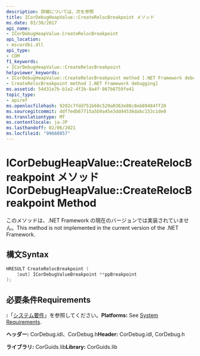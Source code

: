 ```yaml
---
description: 詳細については、次を参照
title: ICorDebugHeapValue::CreateRelocBreakpoint メソッド
ms.date: 03/30/2017
api_name:
- ICorDebugHeapValue.CreateRelocBreakpoint
api_location:
- mscordbi.dll
api_type:
- COM
f1_keywords:
- ICorDebugHeapValue::CreateRelocBreakpoint
helpviewer_keywords:
- ICorDebugHeapValue::CreateRelocBreakpoint method [.NET Framework debugging]
- CreateRelocBreakpoint method [.NET Framework debugging]
ms.assetid: 54d31e7b-b1e2-4f2b-8a4f-867b8759fe41
topic_type:
- apiref
ms.openlocfilehash: 9202c7fdd751b60c529a0363e88c8eb89484ff28
ms.sourcegitcommit: ddf7edb67715a5b9a45e3dd44536dabc153c1de0
ms.translationtype: MT
ms.contentlocale: ja-JP
ms.lasthandoff: 02/06/2021
ms.locfileid: "99660857"
---
```

# <a name="icordebugheapvaluecreaterelocbreakpoint-method"></a><span data-ttu-id="6d46f-103">ICorDebugHeapValue::CreateRelocBreakpoint メソッド</span><span class="sxs-lookup"><span data-stu-id="6d46f-103">ICorDebugHeapValue::CreateRelocBreakpoint Method</span></span>

<span data-ttu-id="6d46f-104">このメソッドは、.NET Framework の現在のバージョンでは実装されていません。</span><span class="sxs-lookup"><span data-stu-id="6d46f-104">This method is not implemented in the current version of the .NET Framework.</span></span>  
  
## <a name="syntax"></a><span data-ttu-id="6d46f-105">構文</span><span class="sxs-lookup"><span data-stu-id="6d46f-105">Syntax</span></span>  
  
```cpp  
HRESULT CreateRelocBreakpoint (  
    [out] ICorDebugValueBreakpoint **ppBreakpoint  
);  
```  
  
## <a name="requirements"></a><span data-ttu-id="6d46f-106">必要条件</span><span class="sxs-lookup"><span data-stu-id="6d46f-106">Requirements</span></span>  

 <span data-ttu-id="6d46f-107">**:**「[システム要件](../../get-started/system-requirements.md)」を参照してください。</span><span class="sxs-lookup"><span data-stu-id="6d46f-107">**Platforms:** See [System Requirements](../../get-started/system-requirements.md).</span></span>  
  
 <span data-ttu-id="6d46f-108">**ヘッダー:** CorDebug.idl、CorDebug.h</span><span class="sxs-lookup"><span data-stu-id="6d46f-108">**Header:** CorDebug.idl, CorDebug.h</span></span>  
  
 <span data-ttu-id="6d46f-109">**ライブラリ:** CorGuids.lib</span><span class="sxs-lookup"><span data-stu-id="6d46f-109">**Library:** CorGuids.lib</span></span>
